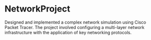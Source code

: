 # NetworkProject
Designed and implemented a complex network simulation using Cisco Packet Tracer. The project involved configuring a multi-layer network infrastructure with the application of key networking protocols.


